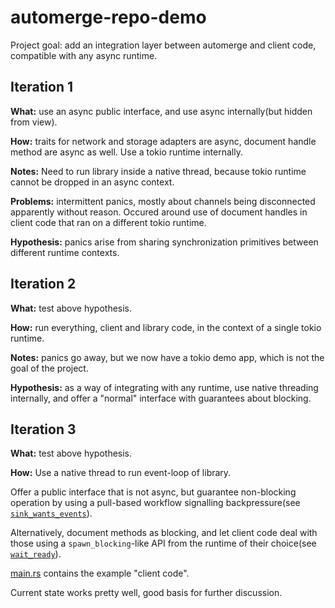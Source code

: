 # automerge-repo-demo

Project goal: add an integration layer between automerge and client code, compatible with any async runtime.

## Iteration 1

**What:** use an async public interface, and use async internally(but hidden from view).

**How:** traits for network and storage adapters are async, document handle method are async as well. Use a tokio runtime internally.

**Notes:** Need to run library inside a native thread, because tokio runtime cannot be dropped in an async context.

**Problems:** intermittent panics, mostly about channels being disconnected apparently without reason. 
Occured around use of document handles in client code that ran on a different tokio runtime. 

**Hypothesis:** panics arise from sharing synchronization primitives between different runtime contexts. 

## Iteration 2

**What:** test above hypothesis.

**How:** run everything, client and library code, in the context of a single tokio runtime. 

**Notes:** panics go away, but we now have a tokio demo app, which is not the goal of the project. 

**Hypothesis:** as a way of integrating with any runtime, use native threading internally, 
and offer a "normal" interface with guarantees about blocking. 

## Iteration 3

**What:** test above hypothesis.

**How:** Use a native thread to run event-loop of library. 

Offer a public interface that is not async, 
but guarantee non-blocking operation by using a pull-based workflow signalling backpressure(see [`sink_wants_events`](https://github.com/gterzian/automerge-repo-demo/blob/31ba5b31509debf32077f3101ebdaf784bea0f18/src/interfaces.rs#L50)). 

Alternatively, document methods as blocking, 
and let client code deal with those using a `spawn_blocking`-like API from the runtime of their choice(see [`wait_ready`](https://github.com/gterzian/automerge-repo-demo/blob/31ba5b31509debf32077f3101ebdaf784bea0f18/src/dochandle.rs#L90)). 

[main.rs](https://github.com/gterzian/automerge-repo-demo/blob/master/src/main.rs) contains the example "client code". 

Current state works pretty well, good basis for further discussion. 
